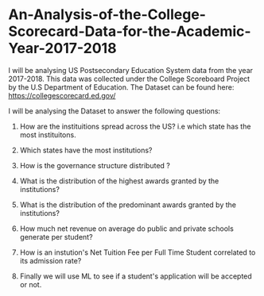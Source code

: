 # An-Analysis-of-the-College-Scorecard-Data-for-the-Academic-Year-2017-2018





I will be analysing US Postsecondary Education System data from the year 2017-2018. This data was collected under the College Scoreboard Project by the U.S Department of Education.
The Dataset can be found here: https://collegescorecard.ed.gov/

I will be analysing the Dataset to answer the following questions:

1. How are the instituitions spread across the US? i.e which state has the most instituitons. 

2. Which states have the most institutions?

3. How is the governance structure distributed ?

4.  What is the distribution of the highest awards granted by the institutions?

5.  What is the distribution of the predominant awards granted by the institutions?

6. How much net revenue on average do public and private schools generate per student?

7. How is an instution's Net Tuition Fee per Full Time Student correlated to its admission rate?

8. Finally we will use ML to see if a student's application will be accepted or not.
